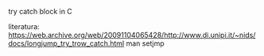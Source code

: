 try catch block in C

literatura:
https://web.archive.org/web/20091104065428/http://www.di.unipi.it/~nids/docs/longjump_try_trow_catch.html
man setjmp
